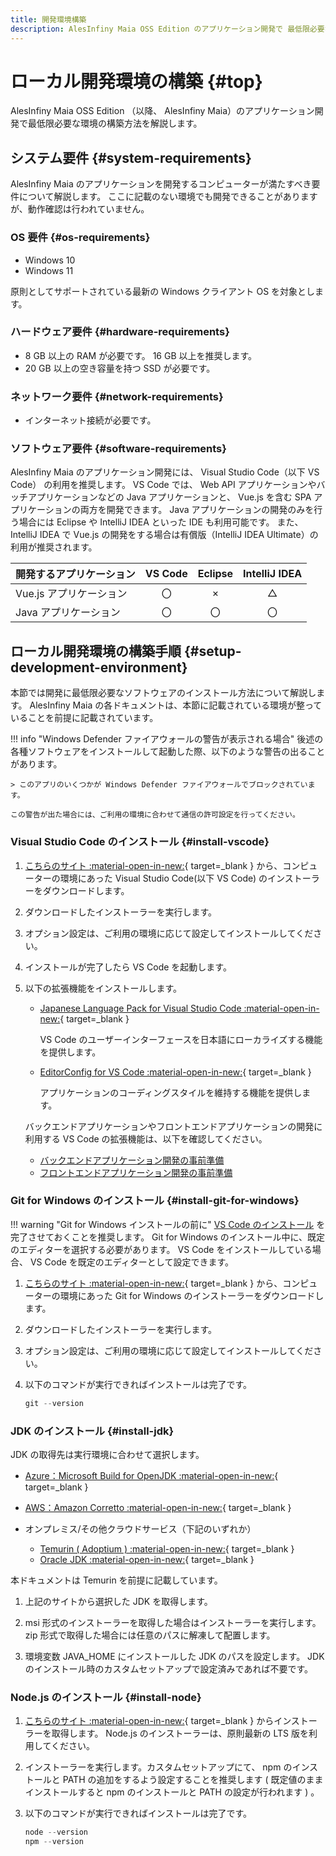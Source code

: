 ```yaml
---
title: 開発環境構築
description: AlesInfiny Maia OSS Edition のアプリケーション開発で 最低限必要な環境の構築方法を解説します。
---
```


# ローカル開発環境の構築 {#top}

AlesInfiny Maia OSS Edition （以降、 AlesInfiny Maia）のアプリケーション開発で最低限必要な環境の構築方法を解説します。

## システム要件 {#system-requirements}

AlesInfiny Maia のアプリケーションを開発するコンピューターが満たすべき要件について解説します。
ここに記載のない環境でも開発できることがありますが、動作確認は行われていません。

### OS 要件 {#os-requirements}

- Windows 10
- Windows 11

原則としてサポートされている最新の Windows クライアント OS を対象とします。

### ハードウェア要件 {#hardware-requirements}

- 8 GB 以上の RAM が必要です。 16 GB 以上を推奨します。
- 20 GB 以上の空き容量を持つ SSD が必要です。

### ネットワーク要件 {#network-requirements}

- インターネット接続が必要です。

### ソフトウェア要件 {#software-requirements}

AlesInfiny Maia のアプリケーション開発には、 Visual Studio Code（以下 VS Code） の利用を推奨します。
VS Code では、 Web API アプリケーションやバッチアプリケーションなどの Java アプリケーションと、 Vue.js を含む SPA アプリケーションの両方を開発できます。
Java アプリケーションの開発のみを行う場合には Eclipse や IntelliJ IDEA といった IDE も利用可能です。
また、 IntelliJ IDEA で Vue.js の開発をする場合は有償版（IntelliJ IDEA Ultimate）の利用が推奨されます。

| 開発するアプリケーション | VS Code | Eclipse | IntelliJ IDEA |
| ------------------------ | :-----: | :-----: | :-----------: |
| Vue.js アプリケーション  |   〇    |   ×    |      △       |
| Java アプリケーション    |   〇    |   〇    |      〇       |

## ローカル開発環境の構築手順 {#setup-development-environment}

本節では開発に最低限必要なソフトウェアのインストール方法について解説します。
AlesInfiny Maia の各ドキュメントは、本節に記載されている環境が整っていることを前提に記載されています。

!!! info "Windows Defender ファイアウォールの警告が表示される場合"
    後述の各種ソフトウェアをインストールして起動した際、以下のような警告の出ることがあります。

    > このアプリのいくつかが Windows Defender ファイアウォールでブロックされています。
    
    この警告が出た場合には、ご利用の環境に合わせて通信の許可設定を行ってください。

### Visual Studio Code のインストール {#install-vscode}

1. [こちらのサイト :material-open-in-new:](https://code.visualstudio.com/){ target=_blank } から、コンピューターの環境にあった Visual Studio Code(以下 VS Code) のインストーラーをダウンロードします。

1. ダウンロードしたインストーラーを実行します。

1. オプション設定は、ご利用の環境に応じて設定してインストールしてください。

1. インストールが完了したら VS Code を起動します。

1. 以下の拡張機能をインストールします。

    - [Japanese Language Pack for Visual Studio Code :material-open-in-new:](https://marketplace.visualstudio.com/items?itemName=MS-CEINTL.vscode-language-pack-ja){ target=_blank }

        VS Code のユーザーインターフェースを日本語にローカライズする機能を提供します。

    - [EditorConfig for VS Code :material-open-in-new:](https://marketplace.visualstudio.com/items?itemName=EditorConfig.EditorConfig){ target=_blank }

        アプリケーションのコーディングスタイルを維持する機能を提供します。

    バックエンドアプリケーションやフロントエンドアプリケーションの開発に利用する VS Code の拡張機能は、以下を確認してください。

    - [バックエンドアプリケーション開発の事前準備](../java/preparation.md#install-extensions)
    - [フロントエンドアプリケーション開発の事前準備](../vue-js/preparation.md#install-extensions)

### Git for Windows のインストール {#install-git-for-windows}

!!! warning "Git for Windows インストールの前に"
    [VS Code のインストール](#install-vscode) を完了させておくことを推奨します。
    Git for Windows のインストール中に、既定のエディターを選択する必要があります。
    VS Code をインストールしている場合、 VS Code を既定のエディターとして設定できます。

1. [こちらのサイト :material-open-in-new:](https://git-scm.com/){ target=_blank } から、コンピューターの環境にあった Git for Windows のインストーラーをダウンロードします。

1. ダウンロードしたインストーラーを実行します。

1. オプション設定は、ご利用の環境に応じて設定してインストールしてください。

1. 以下のコマンドが実行できればインストールは完了です。

    ```ps1 title="Git for Windows のバージョン確認"
    git --version
    ```

### JDK のインストール {#install-jdk}

JDK の取得先は実行環境に合わせて選択します。

- [Azure：Microsoft Build for OpenJDK :material-open-in-new:](https://www.microsoft.com/openjdk/){ target=_blank }

- [AWS：Amazon Corretto :material-open-in-new:](https://aws.amazon.com/jp/corretto/){ target=_blank }

- オンプレミス/その他クラウドサービス（下記のいずれか）

    - [Temurin ( Adoptium ) :material-open-in-new:](https://adoptium.net/){ target=_blank }
    - [Oracle JDK :material-open-in-new:](https://www.oracle.com/java/){ target=_blank }

本ドキュメントは Temurin を前提に記載しています。

1. 上記のサイトから選択した JDK を取得します。

1. msi 形式のインストーラーを取得した場合はインストーラーを実行します。 zip 形式で取得した場合には任意のパスに解凍して配置します。

1. 環境変数 JAVA_HOME にインストールした JDK のパスを設定します。
JDK のインストール時のカスタムセットアップで設定済みであれば不要です。

### Node.js のインストール {#install-node}

1. [こちらのサイト :material-open-in-new:](https://nodejs.org/en/){ target=_blank } からインストーラーを取得します。 Node.js のインストーラーは、原則最新の LTS 版を利用してください。

1. インストーラーを実行します。カスタムセットアップにて、 npm のインストールと PATH の追加をするよう設定することを推奨します ( 既定値のままインストールすると npm のインストールと PATH の設定が行われます ) 。

1. 以下のコマンドが実行できればインストールは完了です。

    ```ps1 title="Node.js と npm のバージョン確認"
    node --version
    npm --version
    ```

